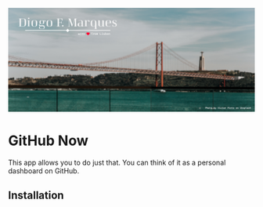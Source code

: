 ![](https://raw.githubusercontent.com/JoFont/JoFont/master/assets/banner.png)

# GitHub Now

This app allows you to do just that. You can think of it as a personal dashboard on GitHub.

## Installation
